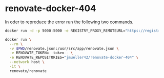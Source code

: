 # renovate-docker-404

In oder to reproduce the error run the following two commands.

```sh
docker run -d -p 5000:5000 -e REGISTRY_PROXY_REMOTEURL="https://registry-1.docker.io" registry:latest

docker run \
  --rm \
  -v $PWD/renovate.json:/usr/src/app/renovate.json \
  -e RENOVATE_TOKEN=--token-- \
  -e RENOVATE_REPOSITORIES="jmueller42/renovate-docker-404" \
  --network host \
  -it \
  renovate/renovate
```
